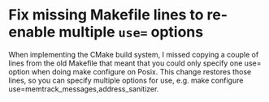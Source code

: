 # Fix missing Makefile lines to re-enable multiple `use=` options

When implementing the CMake build system, I missed copying a couple of lines from the old Makefile that meant that you could only specify one use= option when doing make configure on Posix. This change restores those lines, so you can specify multiple options for use, e.g. make configure use=memtrack_messages,address_sanitizer.
